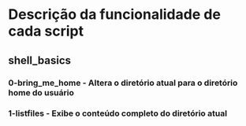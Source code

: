 # Descrição da funcionalidade de cada script
## shell_basics
### 0-bring_me_home - Altera o diretório atual para o diretório home do usuário
### 1-listfiles - Exibe o conteúdo completo do diretório atual

